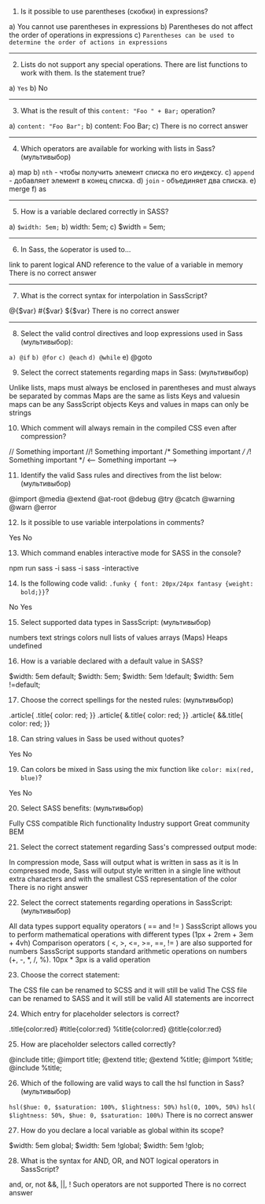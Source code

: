 1. Is it possible to use parentheses (скобки) in expressions?

a) You cannot use parentheses in expressions
b) Parentheses do not affect the order of operations in expressions
c) `Parentheses can be used to determine the order of actions in expressions`

---
2. Lists do not support any special operations. There are list functions to work with them. Is the statement true?

a) `Yes`
b) No

---
3. What is the result of this `content: "Foo " + Bar;` operation?

a) `content: "Foo Bar";`
b) content: Foo Bar;
c) There is no correct answer

---
4. Which operators are available for working with lists in Sass? (мультивыбор)

a) map
b) `nth` - чтобы получить элемент списка по его индексу.
c) `append` - добавляет элемент в конец списка.
d) `join` - объединяет два списка.
e) merge
f) as

---
5. How is a variable declared correctly in SASS?

a) `$width: 5em;`
b) width: 5em;
c) $width = 5em;

---
6. In Sass, the `&`operator is used to...

link to parent
logical AND
reference to the value of a variable in memory
There is no correct answer

---
7. What is the correct syntax for interpolation in SassScript?

@{$var}
#{$var}
${$var}
There is no correct answer

---
8. Select the valid control directives and loop expressions used in Sass (мультивыбор):

`a) @if`
`b) @for`
`c) @each`
`d) @while`
e) @goto

9. Select the correct statements regarding maps in Sass: (мультивыбор)

Unlike lists, maps must always be enclosed in parentheses and must always be separated by commas
Maps are the same as lists
Keys and values ​​in maps can be any SassScript objects
Keys and values ​​in maps can only be strings

10. Which comment will always remain in the compiled CSS even after compression?

// Something important
//! Something important
/* Something important */
/*! Something important */
<-- Something important -->

11. Identify the valid Sass rules and directives from the list below: (мультивыбор)


@import
@media
@extend
@at-root
@debug
@try
@catch
@warning
@warn
@error

12. Is it possible to use variable interpolations in comments?

Yes
No

13. Which command enables interactive mode for SASS in the console?

npm run sass -i
sass -i
sass -interactive

14. Is the following code valid: `.funky { font: 20px/24px fantasy {weight: bold;}}`?

No
Yes

15. Select supported data types in SassScript: (мультивыбор)

numbers
text strings
colors
null
lists of values
arrays (Maps)
Heaps
undefined

16. How is a variable declared with a default value in SASS?

$width: 5em default;
$width: 5em;
$width: 5em !default;
$width: 5em !=default;

17. Choose the correct spellings for the nested rules: (мультивыбор)

.article{ .title{ color: red; }}
.article{ &.title{ color: red; }}
.article{ &&.title{ color: red; }}

18. Can string values in Sass be used without quotes?

Yes
No

19. Can colors be mixed in Sass using the mix function like `color: mix(red, blue)`?

Yes
No

20. Select SASS benefits: (мультивыбор)

Fully CSS compatible
Rich functionality
Industry support
Great community
BEM

21. Select the correct statement regarding Sass's compressed output mode:

In compression mode, Sass will output what is written in sass as it is
In compressed mode, Sass will output style written in a single line without extra characters and with the smallest CSS representation of the color
There is no right answer

22. Select the correct statements regarding operations in SassScript: (мультивыбор)

All data types support equality operators ( == and != )
SassScript allows you to perform mathematical operations with different types (1px + 2rem + 3em + 4vh)
Comparison operators ( <, >, <=, >=, ==, != ) are also supported for numbers
SassScript supports standard arithmetic operations on numbers (+, -, *, /, %).
10px * 3px is a valid operation

23. Choose the correct statement:

The CSS file can be renamed to SCSS and it will still be valid
The CSS file can be renamed to SASS and it will still be valid
All statements are incorrect

24. Which entry for placeholder selectors is correct?

.title{color:red}
#title{color:red}
%title{color:red}
@title{color:red}

25. How are placeholder selectors called correctly?

@include title;
@import title;
@extend title;
@extend %title;
@import %title;
@include %title;

26. Which of the following are valid ways to call the hsl function in Sass? (мультивыбор)

`hsl($hue: 0, $saturation: 100%, $lightness: 50%)`
`hsl(0, 100%, 50%)`
`hsl( $lightness: 50%, $hue: 0, $saturation: 100%)`
There is no correct answer

27. How do you declare a local variable as global within its scope?

$width: 5em global;
$width: 5em !global;
$width: 5em !glob;

28. What is the syntax for AND, OR, and NOT logical operators in SassScript?

and, or, not
&&, ||, !
Such operators are not supported
There is no correct answer